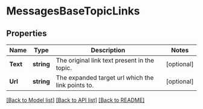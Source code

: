 # MessagesBaseTopicLinks

## Properties

Name | Type | Description | Notes
------------ | ------------- | ------------- | -------------
**Text** | **string** | The original link text present in the topic.  | [optional] 
**Url** | **string** | The expanded target url which the link points to.  | [optional] 

[[Back to Model list]](../README.md#documentation-for-models) [[Back to API list]](../README.md#documentation-for-api-endpoints) [[Back to README]](../README.md)


